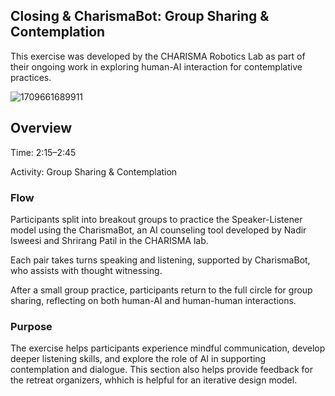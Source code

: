 ## Closing & CharismaBot: Group Sharing & Contemplation

This exercise was developed by the CHARISMA Robotics Lab as part of their ongoing work in exploring human-AI interaction for contemplative practices.

![1709661689911](https://github.com/user-attachments/assets/53d0ed14-12d4-44ed-9a9f-034504ec0ad8)


## Overview

Time: 2:15–2:45

Activity: Group Sharing & Contemplation

### Flow

Participants split into breakout groups to practice the Speaker-Listener model using the CharismaBot, an AI counseling tool developed by Nadir Isweesi and Shrirang Patil in the CHARISMA lab.

Each pair takes turns speaking and listening, supported by CharismaBot, who assists with thought witnessing.

After a small group practice, participants return to the full circle for group sharing, reflecting on both human-AI and human-human interactions.

### Purpose
The exercise helps participants experience mindful communication, develop deeper listening skills, and explore the role of AI in supporting contemplation and dialogue. This section also helps provide feedback for the retreat organizers, whhich is helpful for an iterative design model.